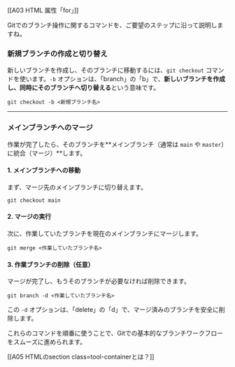 [[A03 HTML 属性「for」]]

Gitでのブランチ操作に関するコマンドを、ご要望のステップに沿って説明しますね。

### 新規ブランチの作成と切り替え

新しいブランチを作成し、そのブランチに移動するには、`git checkout` コマンドを使います。`-b` オプションは、「branch」の「b」で、**新しいブランチを作成し、同時にそのブランチへ切り替える**という意味です。

```
git checkout -b <新規ブランチ名>
```

---

### メインブランチへのマージ

作業が完了したら、そのブランチを**メインブランチ（通常は `main` や `master`）に統合（マージ）**します。

#### 1. メインブランチへの移動

まず、マージ先のメインブランチに切り替えます。

```
git checkout main
```

#### 2. マージの実行

次に、作業していたブランチを現在のメインブランチにマージします。

```
git merge <作業していたブランチ名>
```

#### 3. 作業ブランチの削除（任意）

マージが完了し、もうそのブランチが必要なければ削除できます。

```
git branch -d <作業していたブランチ名>
```

この `-d` オプションは、「delete」の「d」で、マージ済みのブランチを安全に削除します。

これらのコマンドを順番に使うことで、Gitでの基本的なブランチワークフローをスムーズに進められます。

[[A05 HTMLのsection class=tool-containerとは？]]
